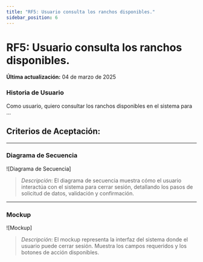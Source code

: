 ```yaml
---
title: "RF5: Usuario consulta los ranchos disponibles."  
sidebar_position: 6
---
```


# RF5: Usuario consulta los ranchos disponibles.

**Última actualización:** 04 de marzo de 2025

### Historia de Usuario

Como usuario, quiero consultar los ranchos disponibles en el sistema para ...

  **Criterios de Aceptación:**
  - 

---

### Diagrama de Secuencia

![Diagrama de Secuencia] 

> *Descripción*: El diagrama de secuencia muestra cómo el usuario interactúa con el sistema para cerrar sesión, detallando los pasos de solicitud de datos, validación y confirmación.

---

### Mockup

![Mockup]

> *Descripción*: El mockup representa la interfaz del sistema donde el usuario puede cerrar sesión. Muestra los campos requeridos y los botones de acción disponibles.
